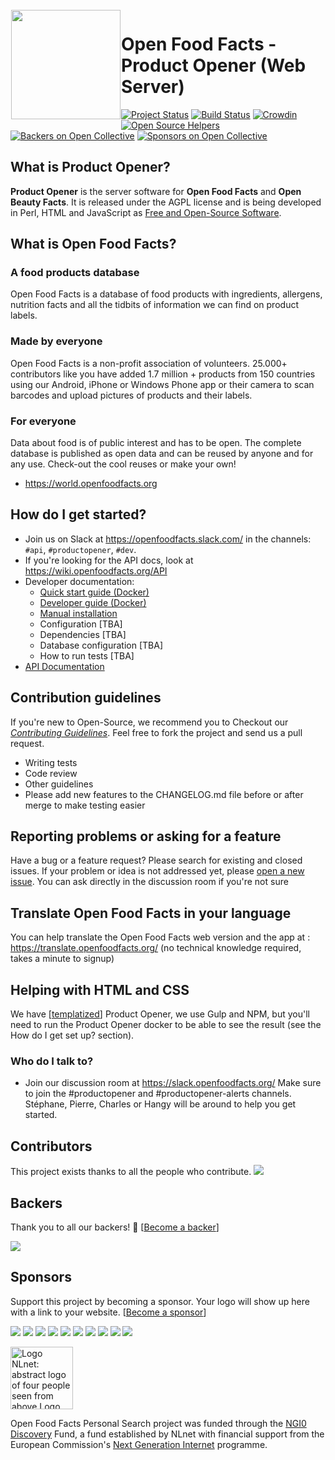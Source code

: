 <img height='175' src="https://static.openfoodfacts.org/images/svg/openfoodfacts-logo-en.svg" align="left" hspace="1" vspace="1">

# Open Food Facts - Product Opener (Web Server)

[![Project Status](http://opensource.box.com/badges/active.svg)](http://opensource.box.com/badges)
[![Build Status](https://travis-ci.org/openfoodfacts/openfoodfacts-server.svg?branch=master)](https://travis-ci.org/openfoodfacts/openfoodfacts-server)
[![Crowdin](https://d322cqt584bo4o.cloudfront.net/openfoodfacts/localized.svg)](https://translate.openfoodfacts.org/)
[![Open Source Helpers](https://www.codetriage.com/openfoodfacts/openfoodfacts-server/badges/users.svg)](https://www.codetriage.com/openfoodfacts/openfoodfacts-server)
[![Backers on Open Collective](https://opencollective.com/openfoodfacts-server/backers/badge.svg)](#backers)
[![Sponsors on Open Collective](https://opencollective.com/openfoodfacts-server/sponsors/badge.svg)](#sponsors)

## What is Product Opener?

**Product Opener** is the server software for **Open Food Facts** and **Open Beauty Facts**. It is released under the AGPL license and is being developed in Perl, HTML and JavaScript as [Free and Open-Source Software](https://en.wikipedia.org/wiki/Free_and_open-source_software).

## What is Open Food Facts?

### A food products database

Open Food Facts is a database of food products with ingredients, allergens, nutrition facts and all the tidbits of information we can find on product labels.

### Made by everyone

Open Food Facts is a non-profit association of volunteers.
25.000+ contributors like you have added 1.7 million + products from 150 countries using our Android, iPhone or Windows Phone app or their camera to scan barcodes and upload pictures of products and their labels.

### For everyone

Data about food is of public interest and has to be open. The complete database is published as open data and can be reused by anyone and for any use. Check-out the cool reuses or make your own!

* <https://world.openfoodfacts.org>

<!-- ## Priorities
* Please list priority issues here 
* Please add roadmaps here
* [P1 problems](https://github.com/openfoodfacts/openfoodfacts-server/labels/P1)
* [P1 candidates](https://github.com/openfoodfacts/openfoodfacts-server/labels/P1%20candidate) -->

<!-- ## Libraries used -->

## How do I get started?

* Join us on Slack at <https://openfoodfacts.slack.com/> in the channels: `#api`, `#productopener`, `#dev`.
* If you're looking for the API docs, look at <https://wiki.openfoodfacts.org/API>
* Developer documentation:
   * [Quick start guide (Docker)](installation/dev-environment-quick-start-guide.md)
   * [Developer guide (Docker)](installation/docker-developer-guide.md)
   * [Manual installation](https://wiki.openfoodfacts.org/Product_Opener/Installation)
   * Configuration [TBA]
   * Dependencies [TBA]
   * Database configuration [TBA]
   * How to run tests [TBA]
 * [API Documentation](https://wiki.openfoodfacts.org/API)

## Contribution guidelines

If you're new to Open-Source, we recommend you to Checkout our [_Contributing Guidelines_](https://github.com/openfoodfacts/openfoodfacts-server/blob/master/CONTRIBUTING.md). Feel free to fork the project and send us a pull request.

* Writing tests
* Code review
* Other guidelines
* Please add new features to the CHANGELOG.md file before or after merge to make testing easier

## Reporting problems or asking for a feature

Have a bug or a feature request? Please search for existing and closed issues. If your problem or idea is not addressed yet, please [open a new issue](https://github.com/openfoodfacts/openfoodfacts-server/issues). You can ask directly in the discussion room if you're not sure

## Translate Open Food Facts in your language

You can help translate the Open Food Facts web version and the app at :
<https://translate.openfoodfacts.org/> (no technical knowledge required, takes a minute to signup)

## Helping with HTML and CSS

We have [[templatized](https://github.com/openfoodfacts/openfoodfacts-server/tree/master/templates)] Product Opener, we use Gulp and NPM, but you'll need to run the Product Opener docker to be able to see the result (see the How do I get set up? section).

### Who do I talk to?

* Join our discussion room at <https://slack.openfoodfacts.org/> Make sure to join the #productopener and #productopener-alerts channels. Stéphane, Pierre, Charles or Hangy will be around to help you get started.

## Contributors

This project exists thanks to all the people who contribute.
<a href="https://github.com/openfoodfacts/openfoodfacts-server/graphs/contributors"><img src="https://opencollective.com/openfoodfacts-server/contributors.svg?width=890&button=false" /></a>


## Backers

Thank you to all our backers! 🙏 [[Become a backer](https://opencollective.com/openfoodfacts-server#backer)]

<a href="https://opencollective.com/openfoodfacts-server#backers" target="_blank"><img src="https://opencollective.com/openfoodfacts-server/backers.svg?width=890"></a>


## Sponsors

Support this project by becoming a sponsor. Your logo will show up here with a link to your website. [[Become a sponsor](https://opencollective.com/openfoodfacts-server#sponsor)]

<a href="https://opencollective.com/openfoodfacts-server/sponsor/0/website" target="_blank"><img src="https://opencollective.com/openfoodfacts-server/sponsor/0/avatar.svg"></a>
<a href="https://opencollective.com/openfoodfacts-server/sponsor/1/website" target="_blank"><img src="https://opencollective.com/openfoodfacts-server/sponsor/1/avatar.svg"></a>
<a href="https://opencollective.com/openfoodfacts-server/sponsor/2/website" target="_blank"><img src="https://opencollective.com/openfoodfacts-server/sponsor/2/avatar.svg"></a>
<a href="https://opencollective.com/openfoodfacts-server/sponsor/3/website" target="_blank"><img src="https://opencollective.com/openfoodfacts-server/sponsor/3/avatar.svg"></a>
<a href="https://opencollective.com/openfoodfacts-server/sponsor/4/website" target="_blank"><img src="https://opencollective.com/openfoodfacts-server/sponsor/4/avatar.svg"></a>
<a href="https://opencollective.com/openfoodfacts-server/sponsor/5/website" target="_blank"><img src="https://opencollective.com/openfoodfacts-server/sponsor/5/avatar.svg"></a>
<a href="https://opencollective.com/openfoodfacts-server/sponsor/6/website" target="_blank"><img src="https://opencollective.com/openfoodfacts-server/sponsor/6/avatar.svg"></a>
<a href="https://opencollective.com/openfoodfacts-server/sponsor/7/website" target="_blank"><img src="https://opencollective.com/openfoodfacts-server/sponsor/7/avatar.svg"></a>
<a href="https://opencollective.com/openfoodfacts-server/sponsor/8/website" target="_blank"><img src="https://opencollective.com/openfoodfacts-server/sponsor/8/avatar.svg"></a>
<a href="https://opencollective.com/openfoodfacts-server/sponsor/9/website" target="_blank"><img src="https://opencollective.com/openfoodfacts-server/sponsor/9/avatar.svg"></a>

<a href="https://nlnet.nl/"><img style="height:100px" src="https://static.openfoodfacts.org/images/misc/nlnet_logo.svg" alt="Logo NLnet: abstract logo of four people seen from above Logo NGI Zero: letterlogo shaped like a tag"></a>

Open Food Facts Personal Search project was funded through the <a href="https://nlnet.nl/discovery/">NGI0 Discovery</a> Fund,
a fund established by NLnet with financial support from the European Commission's <a href="https://ngi.eu">Next Generation Internet</a> programme.
